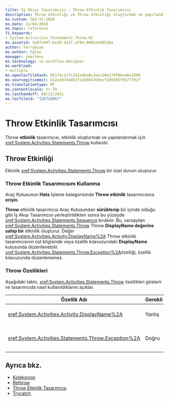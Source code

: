 ```yaml
---
title: İş Akışı Tasarımcısı - Throw Etkinlik Tasarımcısı
description: Throw etkinliği ve Throw etkinliği oluşturmak ve yapılandırmak için Throw etkinlik tasarımcısını nasıl kullanabileceğiniz hakkında bilgi edinmek.
ms.custom: SEO-VS-2020
ms.date: 11/04/2016
ms.topic: reference
f1_keywords:
- System.Activities.Statements.Throw.UI
ms.assetid: 5e97c947-be39-4a1f-af04-000e2e09528a
author: TerryGLee
ms.author: tglee
manager: jmartens
ms.technology: vs-workflow-designer
ms.workload:
- multiple
ms.openlocfilehash: 8517ac1cfc2a1a4ba0c3a1c28e17970bea6e1598
ms.sourcegitcommit: b12a38744db371d2894769ecf305585f9577792f
ms.translationtype: MT
ms.contentlocale: tr-TR
ms.lasthandoff: 09/13/2021
ms.locfileid: "126726067"
---
```

# <a name="throw-activity-designer"></a>Throw Etkinlik Tasarımcısı

Throw **etkinlik** tasarımcısı, etkinlik oluşturmak ve yapılandırmak için <xref:System.Activities.Statements.Throw> kullanılır.

## <a name="the-throw-activity"></a>Throw Etkinliği

Etkinlik <xref:System.Activities.Statements.Throw> bir özel durum oluşturur.

### <a name="using-the-throw-activity-designer"></a>Throw Etkinlik Tasarımcısını Kullanma

Araç Kutusunun **Hata** İşleme kategorisinde **Throw etkinlik** tasarımcısına **erişin.**

**Throw** etkinlik tasarımcısı Araç Kutusundan **sürüklenip** bir içinde olduğu gibi İş Akışı Tasarımcısı yerleştirildikten sonra bu yüzeyde <xref:System.Activities.Statements.Sequence> bırakılır. Bu, varsayılan <xref:System.Activities.Statements.Throw> Throw **DisplayName değerine sahip bir** etkinlik oluşturur. Değer <xref:System.Activities.Activity.DisplayName%2A> Throw etkinlik tasarımcısının üst  bilgisinde veya özellik kılavuzundaki **DisplayName** kutusunda düzenlenebilir. <xref:System.Activities.Statements.Throw.Exception%2A>özelliği, özellik kılavuzunda düzenlenemez.

### <a name="the-throw-properties"></a>Throw Özellikleri

Aşağıdaki tablo, <xref:System.Activities.Statements.Throw> özellikleri gösterir ve tasarımcıda nasıl kullanıldıklarını açıklar.

|Özellik Adı|Gerekli|Kullanım|
|-|--------------|-|
|<xref:System.Activities.Activity.DisplayName%2A>|Yanlış|Etkinliğin isteğe bağlı kolay adını <xref:System.Activities.Statements.Throw> belirtir. Varsayılan değer Throw'tır.|
|<xref:System.Activities.Statements.Throw.Exception%2A>|Doğru|Atılan özel durum. Bu özel durum, 'den <xref:System.Exception> türetildi. Özel durumu belirtmek için, özellik Visual Basic bir özel durum ifadesi yazın.|

## <a name="see-also"></a>Ayrıca bkz.

- [Koleksiyon](../workflow-designer/collection-activity-designers.md)
- [Rethrow](../workflow-designer/rethrow-activity-designer.md)
- [Throw Etkinlik Tasarımcısı](../workflow-designer/throw-activity-designer.md)
- [Trycatch](../workflow-designer/trycatch-activity-designer.md)
